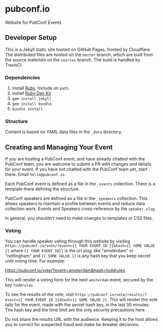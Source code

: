 # pubconf.io
Website for PubConf Events

## Developer Setup

This is a Jekyll static site hosted on GitHub Pages, fronted by Cloudflare. The distributed files are hosted on the `master` branch, which are built from the source materials on the `sources` branch. The build is handled by TravisCI.

### Dependencies

1. Install [Ruby](http://rubyinstaller.org/). Include on `path`.
2. Install [Ruby Dev Kit](https://github.com/oneclick/rubyinstaller/wiki/Development-Kit)
3. `gem install jekyll`
4. `gem install bundle`.
5. `bundle install`

### Structure

Content is based on YAML data files in the `_data` directory.

## Creating and Managing Your Event

If you are hosting a PubConf event, and have already chatted with the PubConf team, you are welcome to submit a PR with changes and details for your event. If you have not chatted with the PubConf team yet, start there. Email `hello@pubconf.io`

Each PubConf event is defined as a file in the `_events` collection. There is a template there defining the structure.

PubConf speakers are defined as a file in the `_speakers` collection. This allows speakers to maintain a profile between events and reduce data collection work. Events and Speakers cross-reference by the `speaker.slug`.

In general, you shouldn't need to make changes to templates or CSS files.

### Voting

You can handle speaker voting through this website by visiting `https://pubconf.io/vote/?event={{ YOUR EVENT ID }}&hash={{ SOME VALUE }}` where `{{ YOUR EVENT ID}}` is the url slug, like "amsterdam" or "nottingham" and `{{ SOME VALUE }}` is any hash key that you keep secret until voting time. For example:

https://pubconf.io/vote/?event=amsterdam&hash=toddrules

This will render a voting form for the next `amsterdam` event, secured by the key `toddrules`.

To see the results of the vote, visit `https://pubconf.io/vote/results/?event={{ YOUR EVENT ID }}&hash={{ SOME VALUE }}`. This will render the vote tally for the event, made with the secret hash key, in the last 30 minutes. The hash key and the time limit are the only security precautions here.

Do not share the results URL with the audience. Keeping it to the host allows you to correct for suspected fraud and make tie-breaker decisions.

